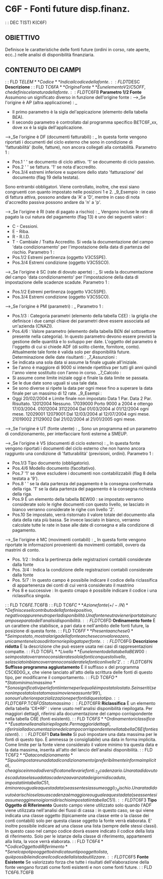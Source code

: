 # C6F - Fonti future disp.finanz.
 :  : DEC T(ST) K(C6F)
## OBIETTIVO
Definisce le caratteristiche delle fonti future (ordini in corso, rate aperte, ecc..) nelle analisi di disponibilità finanziaria.
## CONTENUTO DEI CAMPI
 :  : FLD T$ELEM **Codice**
Indica il codice della fonte.
 :  : FLD T$DESC **Descrizione**
 :  : FLD T$C6FA **Origine Fonte**
È un elemento V2/C5OFF, che definisce la natura della fonte.
 :  : FLD T$C6FB **Parametro 1/2 Fonte**
Assumono un significato diverso in funzione dell'origine fonte : 
-->_Se l'origine è AP (altra applicazione)  : _
- Il primo parametro è la sigla del'appicazione (elemento della tabella B£A).
- Il secondo parametro è controllato dal programma specifico B£TC6F_xx, dove xx è la sigla dell'applicazione.

-->_Se l'origine è DF (documenti fatturabili)  : _
In questa fonte vengono riportati i documenti del ciclo esterno che sono in condizione di 'fatturabilità' (bolle, fatture), non ancora collegati alla contabilità.
Parametro 1 : 
-    Pos.1  ' ' se documento di ciclo attivo.
                '1' se documento di ciclo passivo.
-    Pos.2  ' ' se fattura.
                '1' se nota d'accredito.
-    Pos.3/4   estremi inferiore e superiore dello stato 'fatturazione' del documento (flag 19 della testata).

 Sono entrambi obbligatori. Viene controllato, inoltre, che essi siano congruenti con quanto impostato nelle posizioni 1  e 2.
_9_Esempio :  in caso di fattura attiva, possono andare da 'A' a 'D', mentre in caso di nota d'accredito passiva possono andare da 'n' a 'p'.

-->_Se l'origine è RI (rate di pagato a rischio)  : _
Vengono incluse le rate di pagato la cui natura del pagamento (flag 13) è uno dei seguenti valori : 
- C - Cessioni.
- E - Riba.
- R - R.I.D.
- T - Cambiale / Tratta Accredito.
Si veda la documentazione del campo 'data condizionamento' per l'impostazione della data di partenza del rischio.
Parametro 1 : 
-    Pos.1/2   Estremi pertinenza (oggetto V3C5SPE).
-    Pos.3/4   Estremi condizione (oggetto V3C5SCO).

-->_Se l'origine è SC (rate di dovuto aperte)  : _
Si veda la documentazione del campo 'data condizionamento' per l'impostazione della data di impostazione delle scadenze scadute.
Parametro 1 : 
-    Pos.1/2   Estremi pertinenza (oggetto V3C5SPE).
-    Pos.3/4   Estremi condizione (oggetto V3C5SCO).

-->_Se l'origine è PM (parametri) : _
Parametro 1 : 
-    Pos.1/3 :   Categoria parametri (elemento della tabella C£E) :  la griglia che definisce i due campi chiave dei parametri deve essere associata ad un'azienda (CNAZI).
-    Pos.4/6 :   Valore parametro (elemento della tabella B£N del sottosettore presente nella categoria). In questo parametro devono essere previsti la gestione delle quantità e lo sviluppo per date.
L'oggetto del parametro è l'oggetto di cui si chiede ADF (di solito cliente, fornitore, conto). Attualmente tale fonte è valida solo per disponibilità future.
Determinazione delle date risultanti : 
_7_Assunzioni : 
- Se indicata una sola data si assume la finale uguale all'iniziale.
- Se l'anno è maggiore di 9000 si intende ripetitiva per tutti gli anni quindi l'anno viene sostituito con l'anno in corso.
_7_Calcolo : 
- Si assume come limite iniziale oggi e finale la data limite se passata.
- Se le due date sono uguali si usa tale data.
- Se sono diverse si ripete la data per ogni mese fino a superare la data finale per un massimo di 12 rate.
_9_Esempi : 
- Oggi 20/02/2004 e Limite finale non impostato
Data 1 Par. Data 2 Par.   Risultato.
12012004                  Nessuno.
17039000                  Porto 9000 a 2004  e ottengo 17/03/2004.
01012004    31122004      Dal 01/03/2004 al 01/12/2004  ogni mese.
12029001    12079001      Dal 12/03/2004 al 12/07/2004  ogni mese.
21019002    21129002      Dal 21/02/2004 al 21/01/2005  ogni mese.

-->_Se l'origine è UT (fonte utente)  : _
Sono un programma ed un parametro di condizionamento, per interfacciare fonti esterne a SMEUP.

-->_Se l'origine è V5 (documenti di ciclo esterno)  : _
In questa fonte vengono riportati i documenti del ciclo esterno che non hanno ancora raggiunto una condizione di 'fatturabilità' (previsioni, ordini).
Parametro 1 : 
-    Pos.1/3   Tipo documento (obbligatorio).
-    Pos.4/6   Modello documento (facoltativo).
-    Pos.7     '1' se deve escludere i documenti  non contabilizzabili (flag 8 della testata a '9').
-    Pos.8
' ' se la data partenza del pagamento è la consegna confermata della riga.
'1' se la data partenza del pagamento è la consegna richiesta della riga.
-    Pos.9   È un elemento della tabella B£W00 :  se impostato verranno considerate solo le righe documenti con questo livello, se lasciato in bianco verranno considerate le righe con livello '2'.
-    Pos.10  Se impostato, verrà ristornato il valore totale del documento alla data della rata più bassa.
Se invece lasciato in bianco, verranno calcolate tutte le rate in base alle date di consegna e alla condizione di pagamento.

-->_Se l'origine è MC (movimenti contabili) : _
In questa fonte vengono riportate le informazioni provenienti da movimenti contabili, ovvero da mastrini di conto.
-   Pos. 1/2 :  Indica la pertinenza delle registrazioni contabili considerate dalla fonte
-   Pos. 3/4 :  Indica la condizione delle registrazioni contabili considerate dalla fonte
-   Pos. 5/7 :  In questo campo è possibile indicare il codice della riclassifica di appartenenza dei conti di cui verrà considerato il mastrino
-   Pos 8 e successive :  In questo cmapo è possibile indicare il codice i una riclassifica singola.

 :  : FLD T$C6FE.T$C6FB
 :  : FLD T$C6FC **Azione fonte (+/-/N)**
Definisce se il contributo della fonte è positivo, negativo oppure neutro per la disponibilità. Una fonte neutra viene riportata in un campo separato dell'analisi disponibilità.
 :  : FLD T$C6FD **Ordinamento fonte**
È un carattere che stabilisce, a pari data e nell'ambito delle fonti future, la posizione di questa fonte.
 :  : FLD T$C6FF **Presenta anche se 0**
Se impostato, mostra la riga della fonte anche se con valore a zero, unicamente nel caso di ritorno riepilogato per fonte.
 :  : FLD T$C6FG **Descrizione ridotta**
È la descrizione che può essere usata nei casi di rappresentazioni compatte.
 :  : FLD T$C6FL **Livello**
È un elemento della tabella B£W00 :  se impostato verranno considerate solo le fonti con questo livello, se lasciato in bianco verranno considerate le fonti con livello '2'.
 :  : FLD T$C6FN **Suffisso programma aggiustamento**
È il suffisso x del programma C5C6D0G_x, che viene lanciato all'atto della scrittura delle fonti di questo tipo, per modificarne il comportamento.
 :  : FLD T$C6FO **Stato minimo/massimo**
Sono significativi per le fonti interne per le quali è impostato lo stato. Se inseriti (se non impostato lo stato massimo viene assunto '99'), sono un'ulteriore parzializzazione per fonti di questo tipo.
 :  : FLD T$C6FP.T$C6FO Stato massimo
 :  : FLD T$C6FR **Riclassifica**
È un elemento della tabella 'C6\*RF' :  viene usato nell'analisi disponibilità riepilogata. Per maggiori dettagli, riferirsi alla documentazione del campo corrispondente nella tabella C6E (fonti esistenti).
 :  : FLD T$C6FS **Ordinamento riclassifica**
È usato nelle analisi riepilogate. Per maggiori dettagli, riferirsi alla documentazione del campo corrispondente nella tabella C6E (fonti esistenti).
 :  : FLD T$C6F1 **Data limite**
Si può impostare una data massima per le fonti di questo tipo. È ammessa (e consigliabile) una data in forma implicita. Come limite per la fonte viene considerato il valore minimo tra questa data e la data massima, inserita all'atto del lancio dell'analisi disponibilità.
 :  : FLD T$C6F2 **Data condizionamento**
Si può impostare una data di condizionamento (preferibilmente in forma implicita), che agisce in modo diversificato nelle varie fonti.
_7_Scadenzario.
Una rata di dovuto è scaduta se la sua data scadenza avanzata dei giorni di scaduto, impostati in tabella C51, è minore o uguale a questa data (se assente si assume oggi)
_7_Rischio.
Una rata di dovuto è a rischio se la sua scadenza è maggiore o uguale a questa data (se assente si assume oggi meno i giorni di rischio impostati in tabella C51).
 :  : FLD T$C6F3 **Tipo Oggetto di Riferimento**
Questo campo viene utilizzato solo quando l'ADF viene utilizzata nell'analisi dei flussi di cassa :  in questo caso, se qui viene indicata una classe oggetto (tipicamente una classe ente o la classe dei conti contabili) solo per questa classe oggetto la fonte verrà elaborata. E' inoltre possibile indicare ad una classe una lista (sempre delle stessi classi). In questo caso nel campo codice dovrà essere indicato il codice della lista di riferimento. Solo per le istanze della classe di riferimento, appartenenti alla lista, la voce verrà elaborata.
 :  : FLD T$C6F4 **Codice Oggetto di Riferimento**
Se nel capo tipo oggetto è indicata un tipo oggetto lista, qui è possibile indicare il codice della lista da utilizzare.
 :  : FLD T$C6F5 **Fonte Esistente**
Se valorizzato forza che tutte i risultati dell'elaborazione della fonte vengano forzati come fonti esistenti e non come fonti future.
 :  : FLD T$C6F6.T$C6FB

